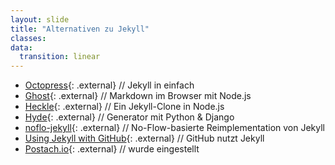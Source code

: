 ```yaml
---
layout: slide
title: "Alternativen zu Jekyll"
classes:
data:
  transition: linear
---
```


- [Octopress](http://octopress.org/){: .external} // Jekyll in einfach
- [Ghost](https://ghost.org/){: .external} // Markdown im Browser mit Node.js
- [Heckle](https://github.com/marijnh/heckle){: .external} // Ein Jekyll-Clone in Node.js
- [Hyde](http://ringce.com/hyde){: .external} // Generator mit Python & Django
- [noflo-jekyll](https://github.com/the-grid/noflo-jekyll){: .external} // No-Flow-basierte Reimplementation von Jekyll
- [Using Jekyll with GitHub](https://help.github.com/articles/using-jekyll-with-pages){: .external} // GitHub nutzt Jekyll
- [Postach.io](http://postach.io/){: .external} // wurde eingestellt

